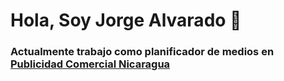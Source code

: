 # Hola, Soy Jorge Alvarado 👋

### Actualmente trabajo como planificador de medios en [Publicidad Comercial Nicaragua](http://www.pcomercial.com.ni/ "publicidad comercial")



<!--
**jorgeliut/jorgeliut** is a ✨ _special_ ✨ repository because its `README.md` (this file) appears on your GitHub profile.
